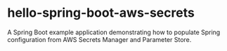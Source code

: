 # hello-spring-boot-aws-secrets
A Spring Boot example application demonstrating how to populate Spring configuration from AWS Secrets Manager and Parameter Store.
